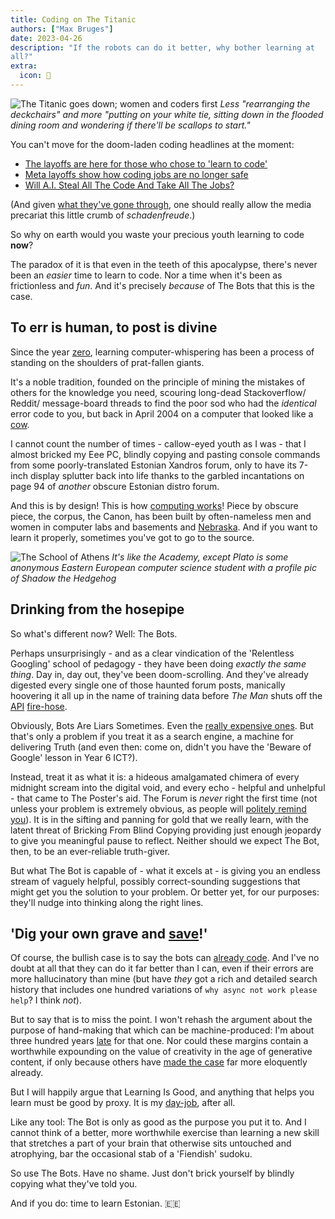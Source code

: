 ```yaml
---
title: Coding on The Titanic
authors: ["Max Bruges"]
date: 2023-04-26
description: "If the robots can do it better, why bother learning at
all?"
extra:
  icon: 🚢
---
```


![The Titanic goes down; women and coders first](/images/titanic-sinks.webp "The Titanic goes down; women and coders first")
*Less "rearranging the deckchairs" and more "putting on your white tie, sitting down in the flooded dining room and wondering if there'll be scallops to start."*

You can't move for the doom-laden coding headlines at the moment:

- [The layoffs are here for those who chose to 'learn to code'](https://www.businessinsider.com/software-engineer-coding-jobs-face-layoffs-this-year-2023-4)
- [Meta layoffs show how coding jobs are no longer safe](https://www.vox.com/technology/2023/4/21/23692515/tech-workers-software-engineers-layoffs-meta-coding)
- [Will A.I. Steal All The Code And Take All The Jobs?](https://hackaday.com/2023/03/08/will-a-i-steal-all-the-code-and-take-all-the-jobs/)

(And given [what they've gone through]((https://www.theringer.com/tech/2019/1/29/18201695/learn-to-code-twitter-abuse-buzzfeed-journalists)), one should really allow the media precariat this little crumb of *schadenfreude*.)

So why on earth would you waste your precious youth learning to code **now**?

The paradox of it is that even in the teeth of this apocalypse, there's never been an *easier* time to learn to code. Nor a time when it's been as frictionless and *fun*. And it's precisely *because* of The Bots that this is the case.

## To err is human, to post is divine

Since the year [zero](https://en.wikipedia.org/wiki/January_1970#January_1), learning computer-whispering has been a process of standing on the shoulders of prat-fallen giants.

It's a noble tradition, founded on the principle of mining the mistakes of others for the knowledge you need, scouring long-dead Stackoverflow/ Reddit/ message-board threads to find the poor sod who had the *identical* error code to you, but back in April 2004 on a computer that looked like a [cow](https://www.pinterest.com/pin/old-gateway-computers--496310821445158621/).

I cannot count the number of times - callow-eyed youth as I was - that I almost bricked my Eee PC, blindly copying and pasting console commands from some poorly-translated Estonian Xandros forum, only to have its 7-inch display splutter back into life thanks to the garbled incantations on page 94 of *another* obscure Estonian distro forum.

And this is by design! This is how [computing works](https://en.wikipedia.org/wiki/History_of_programming_languages)! Piece by obscure piece, the corpus, the Canon, has been built by often-nameless men and women in computer labs and basements  and [Nebraska](https://xkcd.com/2347/). And if you want to learn it properly, sometimes you've got to go to the source.

![The School of Athens](/images/school-of-athens.webp)
*It's like the Academy, except Plato is some anonymous Eastern European computer science student with a profile pic of Shadow the Hedgehog*

## Drinking from the hosepipe

So what's different now? Well: The Bots.

Perhaps unsurprisingly - and as a clear vindication of the 'Relentless Googling' school of pedagogy - they have been doing *exactly the same thing*. Day in, day out, they've been doom-scrolling. And they've already digested every single one of those haunted forum posts, manically hoovering it all up in the name of training data before *The Man* shuts off the [API](https://techcrunch.com/2023/04/18/reddit-will-begin-charging-for-access-to-its-api/) [fire-hose](https://www.engadget.com/twitter-shut-off-its-free-api-and-its-breaking-a-lot-of-apps-222011637.html).

Obviously, Bots Are Liars Sometimes. Even the [really expensive ones](https://www.theverge.com/2023/4/19/23689554/google-ai-chatbot-bard-employees-criticism-pathological-liar).  But that's only a problem if you treat it as a search engine, a machine for delivering Truth (and even then: come on, didn't you have the 'Beware of Google' lesson in Year 6 ICT?).

Instead, treat it as what it is: a hideous amalgamated chimera of every midnight scream into the digital void, and every echo - helpful and unhelpful - that came to The Poster's aid. The Forum is *never* right the first time (not unless your problem is extremely obvious, as people will [politely remind you](https://lmgtfy.app/?q=how+do+i+switch+my+computer+on)). It is in the sifting and panning for gold that we really learn, with the latent threat of Bricking From Blind Copying providing just enough jeopardy to give you meaningful pause to reflect. Neither should we expect The Bot, then, to be an ever-reliable truth-giver.

But what The Bot is capable of - what it excels at - is giving you an endless stream of vaguely helpful, possibly correct-sounding suggestions that might get you the solution to your problem. Or better yet, for our purposes: they'll nudge into thinking along the right lines.

## 'Dig your own grave and [save](https://youtu.be/7jYPp9w-0Uk?t=5)!'

Of course, the bullish case is to say the bots can [already code](https://github.com/features/copilot). And I've no doubt at all that they can do it far better than I can, even if their errors are more hallucinatory than mine (but have *they* got a rich and detailed search history that includes one hundred variations of `why async not work please help`? I think *not*).

But to say that is to miss the point. I won't rehash the argument about the purpose of hand-making that which can be machine-produced: I'm about three hundred years [late](https://en.wikipedia.org/wiki/Luddite) for that one. Nor could these margins contain a worthwhile expounding on the value of creativity in the age of generative content, if only because others have [made the case](https://ianleslie.substack.com/p/the-struggle-to-be-human) far more eloquently already.

But I will happily argue that Learning Is Good, and anything that helps you learn must be good by proxy. It is my [day-job](/about), after all.

Like any tool: The Bot is only as good as the purpose you put it to. And I cannot think of a better, more worthwhile exercise than learning a new skill that stretches a part of your brain that otherwise sits untouched and atrophying, bar the occasional stab of a 'Fiendish' sudoku.

So use The Bots. Have no shame. Just don't brick yourself by blindly copying what they've told you.

And if you do: time to learn Estonian. 🇪🇪
